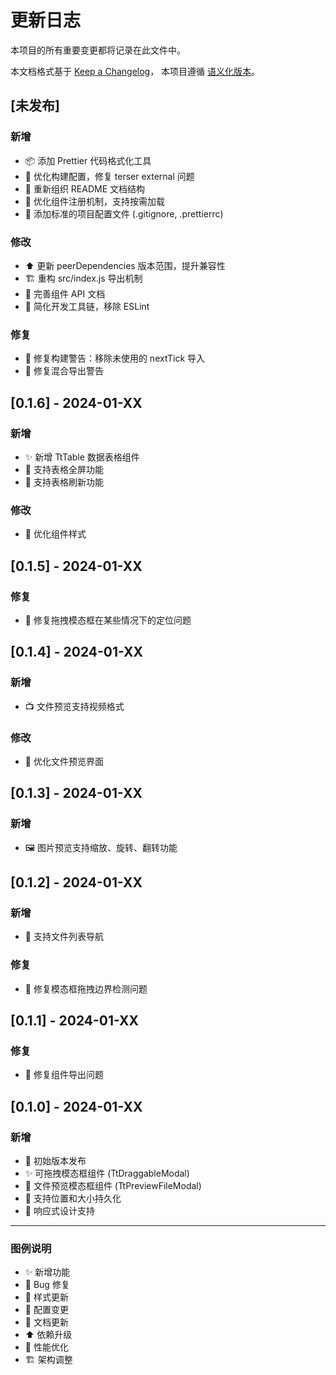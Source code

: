 # 更新日志

本项目的所有重要变更都将记录在此文件中。

本文档格式基于 [Keep a Changelog](https://keepachangelog.com/zh-CN/1.0.0/)，
本项目遵循 [语义化版本](https://semver.org/lang/zh-CN/)。

## [未发布]

### 新增

- 📦 添加 Prettier 代码格式化工具
- 🔧 优化构建配置，修复 terser external 问题
- 📖 重新组织 README 文档结构
- 🚀 优化组件注册机制，支持按需加载
- 📁 添加标准的项目配置文件 (.gitignore, .prettierrc)

### 修改

- ⬆️ 更新 peerDependencies 版本范围，提升兼容性
- 🏗️ 重构 src/index.js 导出机制
- 📝 完善组件 API 文档
- 🔧 简化开发工具链，移除 ESLint

### 修复

- 🐛 修复构建警告：移除未使用的 nextTick 导入
- 🐛 修复混合导出警告

## [0.1.6] - 2024-01-XX

### 新增

- ✨ 新增 TtTable 数据表格组件
- 🎯 支持表格全屏功能
- 🔄 支持表格刷新功能

### 修改

- 💄 优化组件样式

## [0.1.5] - 2024-01-XX

### 修复

- 🐛 修复拖拽模态框在某些情况下的定位问题

## [0.1.4] - 2024-01-XX

### 新增

- 📺 文件预览支持视频格式

### 修改

- 🎨 优化文件预览界面

## [0.1.3] - 2024-01-XX

### 新增

- 🖼️ 图片预览支持缩放、旋转、翻转功能

## [0.1.2] - 2024-01-XX

### 新增

- 📁 支持文件列表导航

### 修复

- 🐛 修复模态框拖拽边界检测问题

## [0.1.1] - 2024-01-XX

### 修复

- 🐛 修复组件导出问题

## [0.1.0] - 2024-01-XX

### 新增

- 🎉 初始版本发布
- ✨ 可拖拽模态框组件 (TtDraggableModal)
- 📁 文件预览模态框组件 (TtPreviewFileModal)
- 💾 支持位置和大小持久化
- 📱 响应式设计支持

---

### 图例说明

- ✨ 新增功能
- 🐛 Bug 修复
- 💄 样式更新
- 🔧 配置变更
- 📖 文档更新
- ⬆️ 依赖升级
- 🚀 性能优化
- 🏗️ 架构调整
